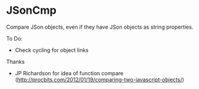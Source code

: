 JSonCmp
=======

Compare JSon objects, even if they have JSon objects as string properties.

To Do:

- Check cycling for object links

Thanks

- JP Richardson for idea of function compare (http://procbits.com/2012/01/19/comparing-two-javascript-objects/)